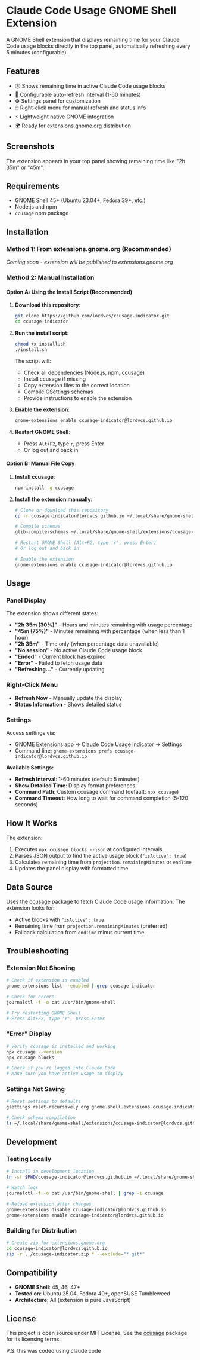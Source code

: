 # Claude Code Usage GNOME Shell Extension

A GNOME Shell extension that displays remaining time for your Claude Code usage blocks directly in the top panel, automatically refreshing every 5 minutes (configurable).

## Features

- 🕒 Shows remaining time in active Claude Code usage blocks
- 🔄 Configurable auto-refresh interval (1-60 minutes)
- ⚙️ Settings panel for customization
- 🖱️ Right-click menu for manual refresh and status info
- ⚡ Lightweight native GNOME integration
- 🌍 Ready for extensions.gnome.org distribution

## Screenshots

The extension appears in your top panel showing remaining time like "2h 35m" or "45m".

## Requirements

- GNOME Shell 45+ (Ubuntu 23.04+, Fedora 39+, etc.)
- Node.js and npm
- `ccusage` npm package

## Installation

### Method 1: From extensions.gnome.org (Recommended)
*Coming soon - extension will be published to extensions.gnome.org*

### Method 2: Manual Installation

#### Option A: Using the Install Script (Recommended)

1. **Download this repository**:
   ```bash
   git clone https://github.com/lordvcs/ccusage-indicator.git
   cd ccusage-indicator
   ```

2. **Run the install script**:
   ```bash
   chmod +x install.sh
   ./install.sh
   ```
   
   The script will:
   - Check all dependencies (Node.js, npm, ccusage)
   - Install ccusage if missing
   - Copy extension files to the correct location
   - Compile GSettings schemas
   - Provide instructions to enable the extension

3. **Enable the extension**:
   ```bash
   gnome-extensions enable ccusage-indicator@lordvcs.github.io
   ```

4. **Restart GNOME Shell**:
   - Press `Alt+F2`, type `r`, press Enter
   - Or log out and back in

#### Option B: Manual File Copy

1. **Install ccusage**:
   ```bash
   npm install -g ccusage
   ```

2. **Install the extension manually**:
   ```bash
   # Clone or download this repository
   cp -r ccusage-indicator@lordvcs.github.io ~/.local/share/gnome-shell/extensions/
   
   # Compile schemas
   glib-compile-schemas ~/.local/share/gnome-shell/extensions/ccusage-indicator@lordvcs.github.io/schemas/
   
   # Restart GNOME Shell (Alt+F2, type 'r', press Enter)
   # Or log out and back in
   
   # Enable the extension
   gnome-extensions enable ccusage-indicator@lordvcs.github.io
   ```

## Usage

### Panel Display

The extension shows different states:
- **"2h 35m (30%)"** - Hours and minutes remaining with usage percentage
- **"45m (75%)"** - Minutes remaining with percentage (when less than 1 hour)
- **"2h 35m"** - Time only (when percentage data unavailable)
- **"No session"** - No active Claude Code usage block
- **"Ended"** - Current block has expired
- **"Error"** - Failed to fetch usage data
- **"Refreshing..."** - Currently updating

### Right-Click Menu

- **Refresh Now** - Manually update the display
- **Status Information** - Shows detailed status

### Settings

Access settings via:
- GNOME Extensions app → Claude Code Usage Indicator → Settings
- Command line: `gnome-extensions prefs ccusage-indicator@lordvcs.github.io`

**Available Settings:**
- **Refresh Interval**: 1-60 minutes (default: 5 minutes)
- **Show Detailed Time**: Display format preferences
- **Command Path**: Custom ccusage command (default: `npx ccusage`)
- **Command Timeout**: How long to wait for command completion (5-120 seconds)

## How It Works

The extension:
1. Executes `npx ccusage blocks --json` at configured intervals
2. Parses JSON output to find the active usage block (`"isActive": true`)
3. Calculates remaining time from `projection.remainingMinutes` or `endTime`
4. Updates the panel display with formatted time

## Data Source

Uses the [ccusage](https://github.com/ryoppippi/ccusage) package to fetch Claude Code usage information. The extension looks for:
- Active blocks with `"isActive": true`
- Remaining time from `projection.remainingMinutes` (preferred)
- Fallback calculation from `endTime` minus current time

## Troubleshooting

### Extension Not Showing
```bash
# Check if extension is enabled
gnome-extensions list --enabled | grep ccusage-indicator

# Check for errors
journalctl -f -o cat /usr/bin/gnome-shell

# Try restarting GNOME Shell
# Press Alt+F2, type 'r', press Enter
```

### "Error" Display
```bash
# Verify ccusage is installed and working
npx ccusage --version
npx ccusage blocks

# Check if you're logged into Claude Code
# Make sure you have active usage to display
```

### Settings Not Saving
```bash
# Reset settings to defaults
gsettings reset-recursively org.gnome.shell.extensions.ccusage-indicator

# Check schema compilation
ls ~/.local/share/gnome-shell/extensions/ccusage-indicator@lordvcs.github.io/schemas/
```

## Development

### Testing Locally
```bash
# Install in development location
ln -sf $PWD/ccusage-indicator@lordvcs.github.io ~/.local/share/gnome-shell/extensions/

# Watch logs
journalctl -f -o cat /usr/bin/gnome-shell | grep -i ccusage

# Reload extension after changes
gnome-extensions disable ccusage-indicator@lordvcs.github.io
gnome-extensions enable ccusage-indicator@lordvcs.github.io
```

### Building for Distribution
```bash
# Create zip for extensions.gnome.org
cd ccusage-indicator@lordvcs.github.io
zip -r ../ccusage-indicator.zip * --exclude="*.git*"
```

## Compatibility

- **GNOME Shell**: 45, 46, 47+
- **Tested on**: Ubuntu 25.04, Fedora 40+, openSUSE Tumbleweed
- **Architecture**: All (extension is pure JavaScript)

## License

This project is open source under MIT License. See the [ccusage](https://github.com/ryoppippi/ccusage) package for its licensing terms.

P.S: this was coded using claude code
